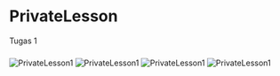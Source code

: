 # PrivateLesson
Tugas 1 

###

![PrivateLesson1](https://s21.postimg.org/5vd76166b/Private_Lesson1.jpg)
![PrivateLesson1](https://s21.postimg.org/5vd76166b/Private_Lesson1.jpg)
![PrivateLesson1](https://s21.postimg.org/5vd76166b/Private_Lesson1.jpg)
![PrivateLesson1](https://s21.postimg.org/5vd76166b/Private_Lesson1.jpg)

